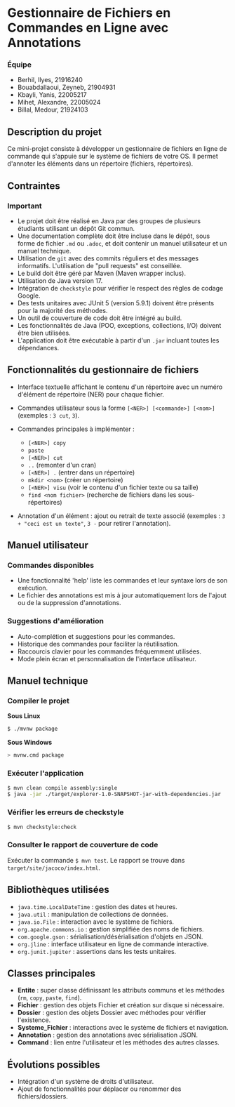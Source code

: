 
# Gestionnaire de Fichiers en Commandes en Ligne avec Annotations

### Équipe
- Berhil, Ilyes, 21916240
- Bouabdallaoui, Zeyneb, 21904931
- Kbayli, Yanis, 22005217
- Mihet, Alexandre, 22005024
- Billal, Medour, 21924103

## Description du projet
Ce mini-projet consiste à développer un gestionnaire de fichiers en ligne de commande qui s'appuie sur le système de fichiers de votre OS. Il permet d'annoter les éléments dans un répertoire (fichiers, répertoires).

## Contraintes
### Important
- Le projet doit être réalisé en Java par des groupes de plusieurs étudiants utilisant un dépôt Git commun.
- Une documentation complète doit être incluse dans le dépôt, sous forme de fichier `.md` ou `.adoc`, et doit contenir un manuel utilisateur et un manuel technique.
- Utilisation de `git` avec des commits réguliers et des messages informatifs. L'utilisation de "pull requests" est conseillée.
- Le build doit être géré par Maven (Maven wrapper inclus).
- Utilisation de Java version 17.
- Intégration de `checkstyle` pour vérifier le respect des règles de codage Google.
- Des tests unitaires avec JUnit 5 (version 5.9.1) doivent être présents pour la majorité des méthodes.
- Un outil de couverture de code doit être intégré au build.
- Les fonctionnalités de Java (POO, exceptions, collections, I/O) doivent être bien utilisées.
- L'application doit être exécutable à partir d'un `.jar` incluant toutes les dépendances.

## Fonctionnalités du gestionnaire de fichiers
- Interface textuelle affichant le contenu d'un répertoire avec un numéro d'élément de répertoire (NER) pour chaque fichier.
- Commandes utilisateur sous la forme `[<NER>] [<commande>] [<nom>]` (exemples : `3 cut`, `3`).
- Commandes principales à implémenter :
  - `[<NER>] copy`
  - `paste`
  - `[<NER>] cut`
  - `..` (remonter d'un cran)
  - `[<NER>] .` (entrer dans un répertoire)
  - `mkdir <nom>` (créer un répertoire)
  - `[<NER>] visu` (voir le contenu d'un fichier texte ou sa taille)
  - `find <nom fichier>` (recherche de fichiers dans les sous-répertoires)

- Annotation d'un élément : ajout ou retrait de texte associé (exemples : `3 + "ceci est un texte"`, `3 -` pour retirer l'annotation).

## Manuel utilisateur
### Commandes disponibles
- Une fonctionnalité 'help' liste les commandes et leur syntaxe lors de son exécution.
- Le fichier des annotations est mis à jour automatiquement lors de l'ajout ou de la suppression d'annotations.

### Suggestions d'amélioration
- Auto-complétion et suggestions pour les commandes.
- Historique des commandes pour faciliter la réutilisation.
- Raccourcis clavier pour les commandes fréquemment utilisées.
- Mode plein écran et personnalisation de l'interface utilisateur.

## Manuel technique
### Compiler le projet
**Sous Linux**
```bash
$ ./mvnw package
```

**Sous Windows**
```bash
> mvnw.cmd package
```

### Exécuter l'application
```bash
$ mvn clean compile assembly:single
$ java -jar ./target/explorer-1.0-SNAPSHOT-jar-with-dependencies.jar
```

### Vérifier les erreurs de checkstyle
```bash
$ mvn checkstyle:check
```

### Consulter le rapport de couverture de code
Exécuter la commande `$ mvn test`. Le rapport se trouve dans `target/site/jacoco/index.html`.

## Bibliothèques utilisées
- `java.time.LocalDateTime` : gestion des dates et heures.
- `java.util` : manipulation de collections de données.
- `java.io.File` : interaction avec le système de fichiers.
- `org.apache.commons.io` : gestion simplifiée des noms de fichiers.
- `com.google.gson` : sérialisation/désérialisation d'objets en JSON.
- `org.jline` : interface utilisateur en ligne de commande interactive.
- `org.junit.jupiter` : assertions dans les tests unitaires.

## Classes principales
- **Entite** : super classe définissant les attributs communs et les méthodes (`rm`, `copy`, `paste`, `find`).
- **Fichier** : gestion des objets Fichier et création sur disque si nécessaire.
- **Dossier** : gestion des objets Dossier avec méthodes pour vérifier l'existence.
- **Systeme_Fichier** : interactions avec le système de fichiers et navigation.
- **Annotation** : gestion des annotations avec sérialisation JSON.
- **Command** : lien entre l'utilisateur et les méthodes des autres classes.

## Évolutions possibles
- Intégration d'un système de droits d'utilisateur.
- Ajout de fonctionnalités pour déplacer ou renommer des fichiers/dossiers.
